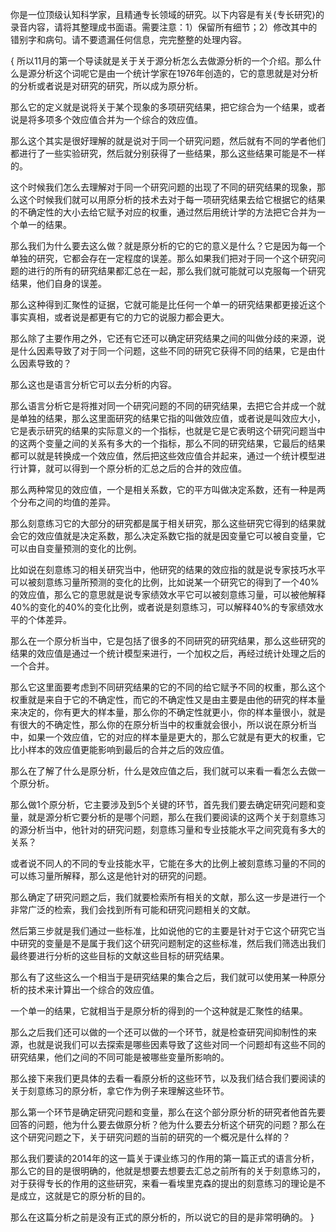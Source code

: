 你是一位顶级认知科学家，且精通专长领域的研究。以下内容是有关{专长研究}的录音内容，请将其整理成书面语。需要注意：1）保留所有细节；2）修改其中的错别字和病句。请不要遗漏任何信息，完完整整的处理内容。

{
所以11月的第一个导读就是关于关于源分析怎么去做源分析的一个介绍。那么什么是源分析这个词呢它是由一个统计学家在1976年创造的，它的意思就是对分析的分析或者说是对研究的研究，所以成为原分析。

那么它的定义就是说将关于某个现象的多项研究结果，把它综合为一个结果，或者说是将多项多个效应值合并为一个综合的效应值。

那么这个其实是很好理解的就是说对于同一个研究问题，然后就有不同的学者他们都进行了一些实验研究，然后就分别获得了一些结果，那么这些结果可能是不一样的。

这个时候我们怎么去理解对于同一个研究问题的出现了不同的研究结果的现象，那么这个时候我们就可以用原分析的技术去对于每一项研究结果去给它根据它的结果的不确定性的大小去给它赋予对应的权重，通过然后用统计学的方法把它合并为一个单一的结果。

那么我们为什么要去这么做？就是原分析的它的它的意义是什么？它是因为每一个单独的研究，它都会存在一定程度的误差。那么如果我们把对于同一个这个研究问题的进行的所有的研究结果都汇总在一起，那么我们就可能就可以克服每一个研究结果，他们自身的误差。

那么这种得到汇聚性的证据，它就可能是比任何一个单一的研究结果都更接近这个事实真相，或者说是都更有它的力它的说服力都会更大。

那么除了主要作用之外，它还有它还可以确定研究结果之间的叫做分歧的来源，说是什么因素导致了对于同一个问题，这些不同的研究它获得不同的结果，它是由什么因素导致的？

那么这也是语言分析它可以去分析的内容。

那么语言分析它是将推对同一个研究问题的不同的研究结果，去把它合并成一个就是单独的结果，那么这里面研究的结果它指的叫做效应值，或者说是叫效应大小，它是表示研究的结果的实际意义的一个指标，也就是它是它表明这个研究问题当中的这两个变量之间的关系有多大的一个指标，那么不同的研究结果，它最后的结果都可以就是转换成一个效应值，然后把这些效应值合并起来，通过一个统计模型进行计算，就可以得到一个原分析的汇总之后的合并的效应值。

那么两种常见的效应值，一个是相关系数，它的平方叫做决定系数，还有一种是两个分布之间的均值的差异。

那么刻意练习它的大部分的研究都是属于相关研究，那么这些研究它得到的结果就会它的效应值就是决定系数，那么决定系数它指的就是因变量它可以被自变量，它可以由自变量预测的变化的比例。

比如说在刻意练习的相关研究当中，他研究的结果的效应指的就是说专家技巧水平可以被刻意练习量所预测的变化的比例，比如说某一个研究它的得到了一个40%的效应值，那么它的意思就是说专家绩效水平它可以被刻意练习量，可以被他解释40%的变化的40%的变化比例，或者说是刻意练习，可以解释40%的专家绩效水平的个体差异。

那么在一个原分析当中，它是包括了很多的不同研究的研究结果，那么这些研究的结果的效应值是通过一个统计模型来进行，一个加权之后，再经过统计处理之后的一个合并。

那么它这里面要考虑到不同研究结果的它的不同的给它赋予不同的权重，那么这个权重就是来自于它的不确定性，而它的不确定性又是由主要是由他的研究的样本量来决定的，你有更大的样本量，那么你的不确定性就更小，你的样本量很小，就是有很大的不确定性，那么你的在原分析当中的权重就会很小，所以说在原分析当中，如果一个效应值，它的对应的样本量是更大的，那么它就是有更大的权重，它比小样本的效应值更能影响到最后的合并之后的效应值。

那么在了解了什么是原分析，什么是效应值之后，我们就可以来看一看怎么去做一个原分析。

那么做1个原分析，它主要涉及到5个关键的环节，首先我们要去确定研究问题和变量，就是源分析它要分析的是哪个问题，那么在我们要阅读的这两个关于刻意练习的源分析当中，他针对的研究问题，刻意练习量和专业技能水平之间究竟有多大的关系？

或者说不同人的不同的专业技能水平，它能在多大的比例上被刻意练习量的不同的可以练习量所解释，那么这是他针对的研究的问题。

那么确定了研究问题之后，我们就要检索所有相关的文献，那么这一步是进行一个非常广泛的检索，我们会找到所有可能和研究问题相关的文献。

然后第三步就是我们通过一些标准，比如说他的它的主要是针对于它这个研究它当中研究的变量是不是属于我们这个研究问题制定的这些标准，然后我们筛选出我们最终要进行分析的这些目标的文献这些目标的研究结果。

那么有了这些这么一个相当于是研究结果的集合之后，我们就可以使用某一种原分析的技术来计算出一个综合的效应值。

一个单一的结果，它就相当于是原分析的得到的一个这种就是汇聚性的结果。

那么之后我们还可以做的一个还可以做的一个环节，就是检查研究间抑制性的来源，也就是说我们可以去探索是哪些因素导致了这些对同一个问题却有这些不同的研究结果，他们之间的不同可能是被哪些变量所影响的。

那么接下来我们更具体的去看一看原分析的这些环节，以及我们结合我们要阅读的关于刻意练习的原分析，拿它作为例子来理解这些环节。

那么第一个环节是确定研究问题和变量，那么在这个部分原分析的研究者他首先要回答的问题，他为什么要去做原分析？他为什么要去分析这个研究的问题？那么在这个研究问题之下，关于研究问题的当前的研究的一个概况是什么样的？

那么我们要读的2014年的这一篇关于课业练习的作用的第一篇正式的语言分析，那么它的目的是很明确的，他就是想要去想要去汇总之前所有的关于刻意练习的，对于获得专长的作用的这些研究，来看一看埃里克森的提出的刻意练习的理论是不是成立，这就是它的原分析的目的。

那么在这篇分析之前是没有正式的原分析的，所以说它的目的是非常明确的。
}